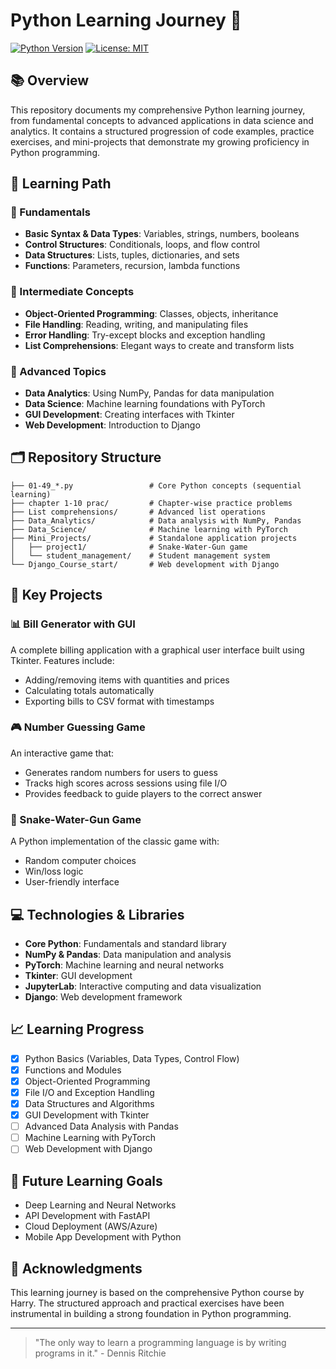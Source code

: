 # Python Learning Journey 🐍

[![Python Version](https://img.shields.io/badge/Python-3.13-blue.svg)](https://www.python.org/downloads/)
[![License: MIT](https://img.shields.io/badge/License-MIT-yellow.svg)](https://opensource.org/licenses/MIT)

## 📚 Overview

This repository documents my comprehensive Python learning journey, from fundamental concepts to advanced applications in data science and analytics. It contains a structured progression of code examples, practice exercises, and mini-projects that demonstrate my growing proficiency in Python programming.

## 🎯 Learning Path

### 🔹 Fundamentals
- **Basic Syntax & Data Types**: Variables, strings, numbers, booleans
- **Control Structures**: Conditionals, loops, and flow control
- **Data Structures**: Lists, tuples, dictionaries, and sets
- **Functions**: Parameters, recursion, lambda functions

### 🔹 Intermediate Concepts
- **Object-Oriented Programming**: Classes, objects, inheritance
- **File Handling**: Reading, writing, and manipulating files
- **Error Handling**: Try-except blocks and exception handling
- **List Comprehensions**: Elegant ways to create and transform lists

### 🔹 Advanced Topics
- **Data Analytics**: Using NumPy, Pandas for data manipulation
- **Data Science**: Machine learning foundations with PyTorch
- **GUI Development**: Creating interfaces with Tkinter
- **Web Development**: Introduction to Django

## 🗂️ Repository Structure

```
├── 01-49_*.py                 # Core Python concepts (sequential learning)
├── chapter 1-10 prac/         # Chapter-wise practice problems
├── List comprehensions/       # Advanced list operations
├── Data_Analytics/            # Data analysis with NumPy, Pandas
├── Data_Science/              # Machine learning with PyTorch
├── Mini_Projects/             # Standalone application projects
│   ├── project1/              # Snake-Water-Gun game
│   └── student_management/    # Student management system
└── Django_Course_start/       # Web development with Django
```

## 🚀 Key Projects

### 📊 Bill Generator with GUI
A complete billing application with a graphical user interface built using Tkinter. Features include:
- Adding/removing items with quantities and prices
- Calculating totals automatically
- Exporting bills to CSV format with timestamps

### 🎮 Number Guessing Game
An interactive game that:
- Generates random numbers for users to guess
- Tracks high scores across sessions using file I/O
- Provides feedback to guide players to the correct answer

### 🐍 Snake-Water-Gun Game
A Python implementation of the classic game with:
- Random computer choices
- Win/loss logic
- User-friendly interface

## 💻 Technologies & Libraries

- **Core Python**: Fundamentals and standard library
- **NumPy & Pandas**: Data manipulation and analysis
- **PyTorch**: Machine learning and neural networks
- **Tkinter**: GUI development
- **JupyterLab**: Interactive computing and data visualization
- **Django**: Web development framework

## 📈 Learning Progress

- [x] Python Basics (Variables, Data Types, Control Flow)
- [x] Functions and Modules
- [x] Object-Oriented Programming
- [x] File I/O and Exception Handling
- [x] Data Structures and Algorithms
- [x] GUI Development with Tkinter
- [ ] Advanced Data Analysis with Pandas
- [ ] Machine Learning with PyTorch
- [ ] Web Development with Django

## 🔮 Future Learning Goals

- Deep Learning and Neural Networks
- API Development with FastAPI
- Cloud Deployment (AWS/Azure)
- Mobile App Development with Python

## 📝 Acknowledgments

This learning journey is based on the comprehensive Python course by Harry. The structured approach and practical exercises have been instrumental in building a strong foundation in Python programming.

---

> "The only way to learn a programming language is by writing programs in it." - Dennis Ritchie